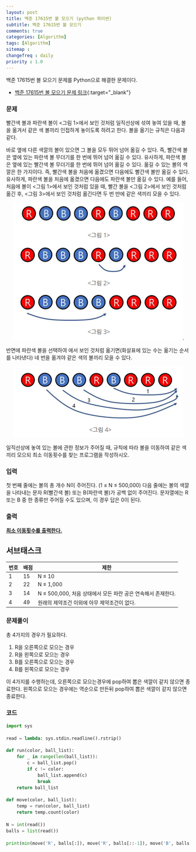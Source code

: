 ```yaml
---
layout: post
title: 백준 17615번 볼 모으기 (python 파이썬)
subtitle: 백준 17615번 볼 모으기
comments: true
categories: [Algorithm]
tags: [Algorithm]
sitemap :
changefreq : daily
priority : 1.0
---
```

백준 17615번 볼 모으기 문제를 Python으로 해결한 문제이다.  

* [백준 17615번 볼 모으기 문제 링크](https://www.acmicpc.net/problem/17615){:target="_blank"}


### 문제 
빨간색 볼과 파란색 볼이 <그림 1>에서 보인 것처럼 일직선상에 섞여 놓여 있을 때, 볼을 옮겨서 같은 색 볼끼리 인접하게 놓이도록 하려고 한다. 볼을 옮기는 규칙은 다음과 같다.

바로 옆에 다른 색깔의 볼이 있으면 그 볼을 모두 뛰어 넘어 옮길 수 있다. 즉, 빨간색 볼은 옆에 있는 파란색 볼 무더기를 한 번에 뛰어 넘어 옮길 수 있다. 유사하게, 파란색 볼은 옆에 있는 빨간색 볼 무더기를 한 번에 뛰어 넘어 옮길 수 있다.
옮길 수 있는 볼의 색깔은 한 가지이다. 즉, 빨간색 볼을 처음에 옮겼으면 다음에도 빨간색 볼만 옮길 수 있다. 유사하게, 파란색 볼을 처음에 옮겼으면 다음에도 파란색 볼만 옮길 수 있다.
예를 들어, 처음에 볼이 <그림 1>에서 보인 것처럼 있을 때, 빨간 볼을 <그림 2>에서 보인 것처럼 옮긴 후, <그림 3>에서 보인 것처럼 옮긴다면 두 번 만에 같은 색끼리 모을 수 있다.

<p align="center"><img src="/img/algorithm/collect_ball_1.PNG"></p>

반면에 파란색 볼을 선택하여 에서 보인 것처럼 옮기면(화살표에 있는 수는 옮기는 순서를 나타낸다) 네 번을 옮겨야 같은 색의 볼끼리 모을 수 있다.

<p align="center"><img src="/img/algorithm/collect_ball_2.PNG"></p>

일직선상에 놓여 있는 볼에 관한 정보가 주어질 때, 규칙에 따라 볼을 이동하여 같은 색끼리 모으되 최소 이동횟수를 찾는 프로그램을 작성하시오.


### 입력
첫 번째 줄에는 볼의 총 개수 N이 주어진다. (1 ≤ N ≤ 500,000) 다음 줄에는 볼의 색깔을 나타내는 문자 R(빨간색 볼) 또는 B(파란색 볼)가 공백 없이 주어진다. 문자열에는 R 또는 B 중 한 종류만 주어질 수도 있으며, 이 경우 답은 0이 된다.


### 출력
**<u>최소 이동횟수를 출력한다.</u>**


## 서브태스크

|번호|배점|제한|
|-----|-----|-----|
|1|15|N ≤ 10|
|2|22|N ≤ 1,000|
|3|14|N ≤ 500,000, 처음 상태에서 모든 파란 공은 연속해서 존재한다.|
|4|49|원래의 제약조건 이외에 아무 제약조건이 없다.|


### 문제풀이
총 4가지의 경우가 필요하다.  
1. R을 오른쪽으로 모으는 경우
2. R을 왼쪽으로 모으는 경우
3. B를 오른쪽으로 모으는 경우
4. B를 왼쪽으로 모으는 경우

이 4가지를 수행하는데, 오른쪽으로 모으는경우에 pop하여 뽑은 색깔이 같지 않으면 종료한다.
왼쪽으로 모으는 경우에는 역순으로 만든뒤 pop하여 뽑은 색깔이 같지 않으면 종료한다.


### 코드
```python
import sys

read = lambda: sys.stdin.readline().rstrip()

def run(color, ball_list):
    for _ in range(len(ball_list)):
        c = ball_list.pop()
        if c != color:
            ball_list.append(c)
            break
    return ball_list

def move(color, ball_list):
    temp = run(color, ball_list)
    return temp.count(color)

N = int(read())
balls = list(read())

print(min(move('R', balls[:]), move('R', balls[::-1]), move('B', balls[:]), move('B', balls[::-1])))
```